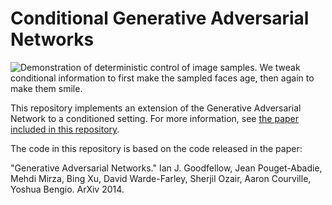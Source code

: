 Conditional Generative Adversarial Networks
===========================================

![Demonstration of deterministic control of image samples. We tweak conditional information to first make the sampled faces age, then again to make them smile.](https://hans.github.io/uploads/2015/conditional-gans-face-generation/axis_incremental.png)

This repository implements an extension of the Generative Adversarial
Network to a conditioned setting. For more information, see [the paper
included in this repository][1].

The code in this repository is based on the code released in the paper:

"Generative Adversarial Networks." Ian J. Goodfellow, Jean Pouget-Abadie,
Mehdi Mirza, Bing Xu, David Warde-Farley, Sherjil Ozair, Aaron Courville,
Yoshua Bengio. ArXiv 2014.

[1]: https://github.com/hans/adversarial/blob/master/paper.pdf

